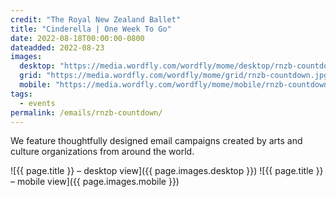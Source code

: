 ```yaml
---
credit: "The Royal New Zealand Ballet"
title: "Cinderella | One Week To Go"
date: 2022-08-18T00:00:00-0800
dateadded: 2022-08-23
images:
  desktop: "https://media.wordfly.com/wordfly/mome/desktop/rnzb-countdown.jpg"
  grid: "https://media.wordfly.com/wordfly/mome/grid/rnzb-countdown.jpg"
  mobile: "https://media.wordfly.com/wordfly/mome/mobile/rnzb-countdown.jpg"
tags:
  - events
permalink: /emails/rnzb-countdown/
---
```

We feature thoughtfully designed email campaigns created by arts and culture organizations from around the world.

![{{ page.title }} – desktop view]({{ page.images.desktop }})
![{{ page.title }} – mobile view]({{ page.images.mobile }})
